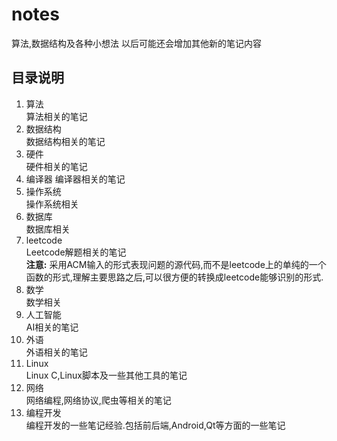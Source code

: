 # notes
算法,数据结构及各种小想法
以后可能还会增加其他新的笔记内容
## 目录说明
1. 算法  
算法相关的笔记
2. 数据结构  
数据结构相关的笔记
3. 硬件  
硬件相关的笔记
4. 编译器 
编译器相关的笔记
5. 操作系统  
操作系统相关
6. 数据库  
数据库相关
7. leetcode  
Leetcode解题相关的笔记  
**注意:**
采用ACM输入的形式表现问题的源代码,而不是leetcode上的单纯的一个函数的形式,理解主要思路之后,可以很方便的转换成leetcode能够识别的形式.
8. 数学  
数学相关
9. 人工智能  
AI相关的笔记
10. 外语  
外语相关的笔记
11. Linux  
Linux C,Linux脚本及一些其他工具的笔记
12. 网络  
网络编程,网络协议,爬虫等相关的笔记
13. 编程开发  
编程开发的一些笔记经验.包括前后端,Android,Qt等方面的一些笔记
